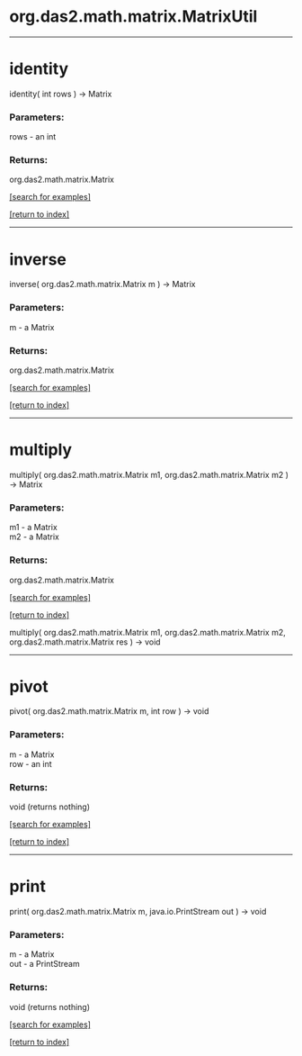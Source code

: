 # org.das2.math.matrix.MatrixUtil



***
<a name="identity"></a>
# identity
identity( int rows ) &rarr; Matrix



### Parameters:
rows - an int

### Returns:
org.das2.math.matrix.Matrix


<a href="https://github.com/autoplot/dev/search?q=identity&unscoped_q=identity">[search for examples]</a>

<a href="https://github.com/autoplot/documentation/blob/master/javadoc/index-all.md">[return to index]</a>

***
<a name="inverse"></a>
# inverse
inverse( org.das2.math.matrix.Matrix m ) &rarr; Matrix



### Parameters:
m - a Matrix

### Returns:
org.das2.math.matrix.Matrix


<a href="https://github.com/autoplot/dev/search?q=inverse&unscoped_q=inverse">[search for examples]</a>

<a href="https://github.com/autoplot/documentation/blob/master/javadoc/index-all.md">[return to index]</a>

***
<a name="multiply"></a>
# multiply
multiply( org.das2.math.matrix.Matrix m1, org.das2.math.matrix.Matrix m2 ) &rarr; Matrix



### Parameters:
m1 - a Matrix
<br>m2 - a Matrix

### Returns:
org.das2.math.matrix.Matrix


<a href="https://github.com/autoplot/dev/search?q=multiply&unscoped_q=multiply">[search for examples]</a>

<a href="https://github.com/autoplot/documentation/blob/master/javadoc/index-all.md">[return to index]</a>

multiply( org.das2.math.matrix.Matrix m1, org.das2.math.matrix.Matrix m2, org.das2.math.matrix.Matrix res ) &rarr; void<br>
***
<a name="pivot"></a>
# pivot
pivot( org.das2.math.matrix.Matrix m, int row ) &rarr; void



### Parameters:
m - a Matrix
<br>row - an int

### Returns:
void (returns nothing)


<a href="https://github.com/autoplot/dev/search?q=pivot&unscoped_q=pivot">[search for examples]</a>

<a href="https://github.com/autoplot/documentation/blob/master/javadoc/index-all.md">[return to index]</a>

***
<a name="print"></a>
# print
print( org.das2.math.matrix.Matrix m, java.io.PrintStream out ) &rarr; void



### Parameters:
m - a Matrix
<br>out - a PrintStream

### Returns:
void (returns nothing)


<a href="https://github.com/autoplot/dev/search?q=print&unscoped_q=print">[search for examples]</a>

<a href="https://github.com/autoplot/documentation/blob/master/javadoc/index-all.md">[return to index]</a>

